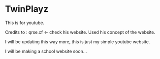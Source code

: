# TwinPlayz
This is for youtube.

Credits to : qrse.cf <- check his website. Used his concept of the website.

I will be updating this way more, this is just my simple youtube website.

I will be making a school website soon...
